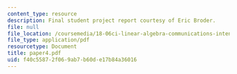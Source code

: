 ```yaml
---
content_type: resource
description: Final student project report courtesy of Eric Broder.
file: null
file_location: /coursemedia/18-06ci-linear-algebra-communications-intensive-spring-2004/f40c55872f069ab7b60de17b84a36016_paper4.pdf
file_type: application/pdf
resourcetype: Document
title: paper4.pdf
uid: f40c5587-2f06-9ab7-b60d-e17b84a36016
---
```

